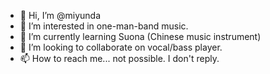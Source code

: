 - 👋 Hi, I’m @miyunda
- 👀 I’m interested in one-man-band music.
- 🌱 I’m currently learning Suona (Chinese music instrument)
- 💞️ I’m looking to collaborate on vocal/bass player.
- 📫 How to reach me... not possible. I don't reply.

<!---
miyunda/miyunda is a ✨ special ✨ repository because its `README.md` (this file) appears on your GitHub profile.
You can click the Preview link to take a look at your changes.
--->

